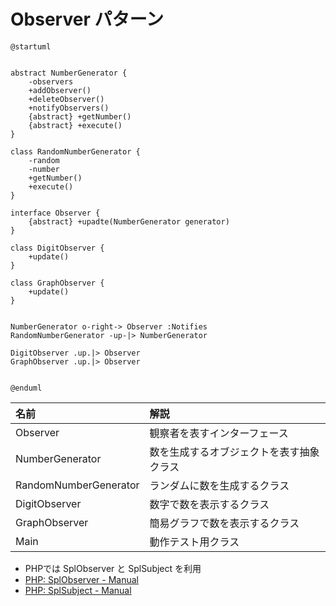 # Observer パターン


```uml
@startuml


abstract NumberGenerator {
    -observers
    +addObserver()
    +deleteObserver()
    +notifyObservers()
    {abstract} +getNumber()
    {abstract} +execute()
}

class RandomNumberGenerator {
    -random
    -number
    +getNumber()
    +execute()
}

interface Observer {
    {abstract} +upadte(NumberGenerator generator)
}

class DigitObserver {
    +update()
}

class GraphObserver {
    +update()
}


NumberGenerator o-right-> Observer :Notifies
RandomNumberGenerator -up-|> NumberGenerator

DigitObserver .up.|> Observer
GraphObserver .up.|> Observer


@enduml
```


| 名前 | 解説 |
|:----|:----|
| Observer | 観察者を表すインターフェース |
| NumberGenerator | 数を生成するオブジェクトを表す抽象クラス |
| RandomNumberGenerator | ランダムに数を生成するクラス |
| DigitObserver | 数字で数を表示するクラス |
| GraphObserver | 簡易グラフで数を表示するクラス |
| Main | 動作テスト用クラス |

- PHPでは SplObserver と SplSubject を利用
- [PHP: SplObserver \- Manual](http://php.net/manual/ja/class.splobserver.php)
- [PHP: SplSubject \- Manual](http://php.net/manual/ja/class.splsubject.php)